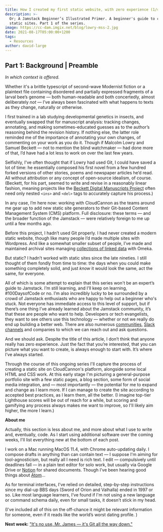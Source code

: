 ```yaml
---
title: How I created my first static website, with zero experience (1/∞)
description: >-
  Or; A Jamstack Beginner’s Illustrated Primer. A beginner's guide to creating
  static sites. Part 1 of the series.
image: https://cc-dam.imgix.net/blog/lowry-mss-2.jpg
date: 2021-08-17T05:00:00+1200
tags:
  - Resources
author: david-large
---
```

## Part **1: Background \| Preamble**

*In which context is offered.*

Whether it's a brittle typescript of second-wave Modernist fiction or a plaintext file containing disordered and partially expressed fragments of a larval bee’s genome — both human-readable and both concertedly, almost deliberately *not* — I’ve always been fascinated with what happens to texts as they change, naturally or otherwise.

I first trained in a lab studying developmental genetics in insects, and eventually swapped that for manuscript analysis: tracking changes, annotating, and making sometimes-educated guesses as to the author’s reasoning behind the revision history. If nothing else, the latter role reminded me of the importance of annotating your own changes, of commenting on your work as you do it. Though if Malcolm Lowry and Samuel Beckett — not to mention the blind watchmaker — had done more of that, I’d have had a lot less to work on over the last few years.

Selfishly, I've often thought that if Lowry had used Git, I could have saved a lot of time: he essentially composed his first novel from a few hundred forked versions of other stories, poems and newspaper articles he’d read. All without attribution or any concept of open-source idealism, of course. (Beckett, for his part, seemed to write and revise in a reasonably linear fashion, meaning projects like the [Beckett Digital Manuscripts Project](https://www.beckettarchive.org/) often need only nested `<ins>` and `<del>` tags to accurately capture his process.)

In any case, I’m here now: working with CloudCannon as the teams around me gear up to add new static site generators to their Git-based Content Management System (CMS) platform. Full disclosure: these terms — and the broader function of the Jamstack — were relatively foreign to me up until a few months ago.

Before this project, I hadn’t used Git properly. I had never created a modern static website, though like many people I’d made multiple sites with Wordpress. And like a somewhat smaller subset of people, I’ve made and maintained archival sites managing [collections of linked data](http://www.landfallarchive.org/omeka/) with Omeka.

But static? I hadn’t worked with static sites since the late nineties. I still thought of them fondly from time to time: the days when you could make something completely solid, and just *know* it would look the same, act the same, for everyone.

All of which is some attempt to explain that this series won't be an expert’s guide to Jamstack. I’m still learning, and I'll keep on learning, \#100DaysofCode or no. I’m also incredibly lucky to be surrounded by a crowd of Jamstack enthusiasts who are happy to help out a beginner who's stuck. Not everyone has immediate access to this level of support, but if there’s one thing I’ve already learned about the Jamstack community, it’s that these are people who want to help. Developers or tech evangelists, they want to see others use this technology — whether or not we really do end up building a better web. There are also numerous [communities](https://jamstack.org/community/), [Slack channels](https://www.tnd.dev/) and companies to which we can reach out and ask questions.

And we should ask. Despite the title of this article, I don’t think that anyone really has zero experience. Just the fact that you’re interested, that you can picture what you want to create, is always enough to start with. It’s where I’ve always started.

Through the course of this ongoing series I'll capture the process of creating a static site on CloudCannon's platform, alongside some local HTML and CSS work. At this early stage I'm picturing a general-purpose portfolio site with a few static pages, a blog section, some form of social media integration, and — most importantly — the potential for me to expand and change as I learn more. If I can manage to create the site according to accepted best practices, as I learn them, all the better. (I imagine top-tier Lighthouse scores will be out of reach for a while, but scoring and gamifying any process always makes me want to improve, so I'll likely aim higher, the more I learn.)

**About me**

Actually, this section is less about me, and more about what I use to write and, eventually, code. As I start using additional software over the coming weeks, I'll list everything new at the bottom of each post.

I work on a Mac running MacOS 11.4, with Chrome auto-updating daily. I compose drafts in anything than can contain text — I suppose I'm aiming for tool-agnosticism, but really all I need is rich text. I edit — compulsively until deadlines fall — in a plain text editor for solo work, but usually via Google Drive or [Notion](https://www.notion.so/) for shared documents. Though I've been hearing good things about [Atom](https://atom.io/)…

As for terminal interfaces, I've relied on detailed, step-by-step instructions since my dial-up BBS days (Sword of Orion and Valhalla) ended in 1997 or so. Like most language learners, I've found if I'm not using a new language or command schema daily, even for small tasks, it doesn't stick in my head.

(I've included all of this on the off-chance it might be relevant information for someone, even if it reads like the world’s worst dating profile. )

**Next week:** ["It's no use, Mr. James — it's Git all the way down."](https://cloudcannon.com/blog/on-git-with-zero-experience/)

